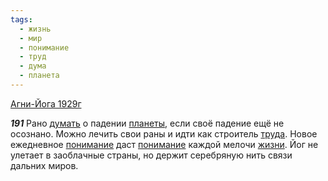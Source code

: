 ```yaml
---
tags:
  - жизнь
  - мир
  - понимание
  - труд
  - дума
  - планета
---
```


[Агни-Йога 1929г](/agni/1929)

___191___
Рано [думать](/tag/#дума) о падении [планеты](/tag/#планета), если своё падение ещё не осознано. Можно лечить свои раны и идти как строитель [труда](/tag/#труд). Новое ежедневное [понимание](/tag/#понимание) даст [понимание](/tag/#понимание) каждой мелочи [жизни](/tag/#жизнь). Йог не улетает в заоблачные страны, но держит серебряную нить связи дальних миров.